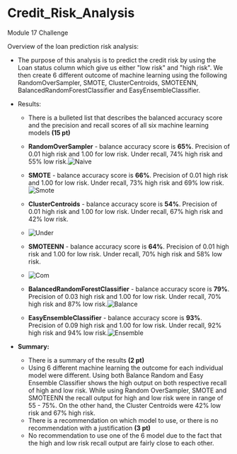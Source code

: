 # Credit_Risk_Analysis
Module 17 Challenge



Overview of the loan prediction risk analysis:

- The purpose of this analysis is to predict the credit risk by using the Loan status column which give us either "low risk" and "high risk".  We then create 6 different outcome of machine learning using the following RandomOverSampler, SMOTE, ClusterCentroids, SMOTEENN, BalancedRandomForestClassifier and EasyEnsembleClassifier. 



- Results:

  - There is a bulleted list that describes the balanced accuracy score and the precision and recall scores of all six machine learning models **(15 pt)**

    

  - **RandomOverSampler** -  balance accuracy score is **65%**. Precision of 0.01 high risk and 1.00 for low risk. Under recall, 74% high risk and 55% low risk.![Naive](https://user-images.githubusercontent.com/94090097/159194346-43c7f566-f1df-4b2b-b01f-9bec54fecd27.png)

  - **SMOTE** - balance accuracy score is **66%**. Precision of 0.01 high risk and 1.00 for low risk. Under recall, 73% high risk and 69% low risk.![Smote](https://user-images.githubusercontent.com/94090097/159194353-f9b007c9-f7ad-442a-a916-ff1b2ad9a789.png)

  - **ClusterCentroids** - balance accuracy score is **54%**. Precision of 0.01 high risk and 1.00 for low risk. Under recall, 67% high risk and 42% low risk.

    

  - ![Under](https://user-images.githubusercontent.com/94090097/159194368-1fe01dfc-e7d7-449e-b300-c3b7eec74faf.png)

  - **SMOTEENN** - balance accuracy score is **64%**. Precision of 0.01 high risk and 1.00 for low risk. Under recall, 70% high risk and 58% low risk.

  - ![Com](https://user-images.githubusercontent.com/94090097/159194373-64645a38-3a0d-4994-986d-3ef2a3c37ac9.png)

  - **BalancedRandomForestClassifier** - balance accuracy score is **79%**. Precision of 0.03 high risk and 1.00 for low risk. Under recall, 70% high risk and 87% low risk.![Balance](https://user-images.githubusercontent.com/94090097/159194379-a225ec45-210a-4d51-802d-af1d90982800.png)

  - **EasyEnsembleClassifier** - balance accuracy score is **93%**. Precision of 0.09 high risk and 1.00 for low risk. Under recall, 92% high risk and 94% low risk.![Ensemble](https://user-images.githubusercontent.com/94090097/159194383-64f1418c-ffc7-460e-8cd0-15c27f166a50.png)

- **Summary:**
  - There is a summary of the results **(2 pt)** 
  - Using 6 different machine learning the outcome for each individual model were different. Using both Balance Random and Easy Ensemble Classifier shows the high output on both respective recall of high and low risk. While using Random OverSampler, SMOTE and SMOTEENN the recall output for high and low risk were in range of 55 - 75%. On the other hand, the Cluster Centroids were 42% low risk and 67% high risk.
  - There is a recommendation on which model to use, or there is no recommendation with a justification **(3 pt)**
  - No recommendation to use one of the 6 model due to the fact that the high and low risk recall output are fairly close to each other. 

